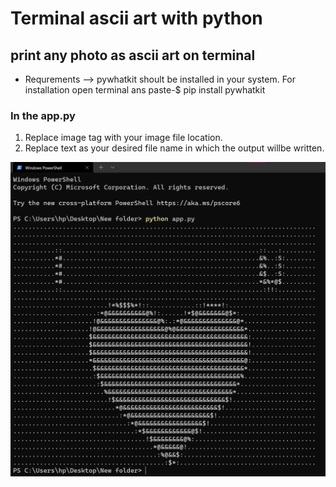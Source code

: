 # Terminal ascii art with python
## print any photo as ascii art on terminal

* Requrements -->
  pywhatkit shoult be installed in your system.
  For installation open terminal ans paste-$  pip install pywhatkit

### In the app.py
1. Replace image tag with your image file location.
2. Replace text as your desired file name in which the output willbe written.

![alt text](https://github.com/saptarshisarkar20/terminal-ascii-art-with-python/blob/main/terminal%20.png)
